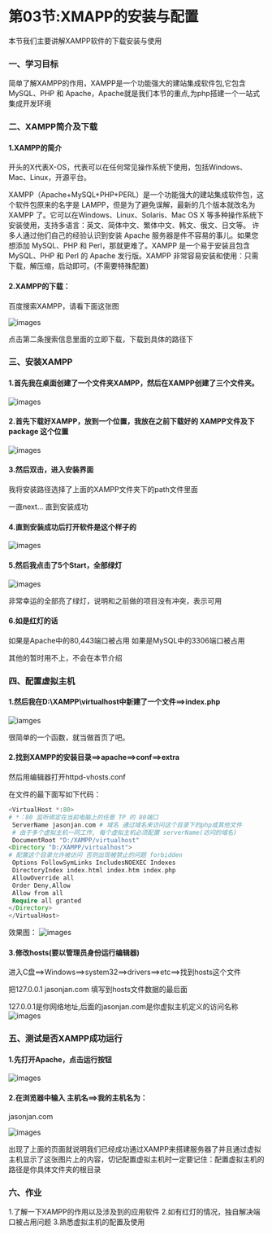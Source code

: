 # 第03节:XMAPP的安装与配置
本节我们主要讲解XAMPP软件的下载安装与使用

### 一、学习目标
简单了解XAMPP的作用，XAMPP是一个功能强大的建站集成软件包,它包含 MySQL、PHP 和 Apache，Apache就是我们本节的重点,为php搭建一个一站式集成开发环境

### 二、XAMPP简介及下载
#### 1.XAMPP的简介
开头的X代表X-OS，代表可以在任何常见操作系统下使用，包括Windows、Mac、Linux，开源平台。

XAMPP（Apache+MySQL+PHP+PERL）是一个功能强大的建站集成软件包，这个软件包原来的名字是 LAMPP，但是为了避免误解，最新的几个版本就改名为 XAMPP 了。它可以在Windows、Linux、Solaris、Mac OS X 等多种操作系统下安装使用，支持多语言：英文、简体中文、繁体中文、韩文、俄文、日文等。
许多人通过他们自己的经验认识到安装 Apache 服务器是件不容易的事儿。如果您想添加 MySQL、PHP 和 Perl，那就更难了。XAMPP 是一个易于安装且包含 MySQL、PHP 和 Perl 的 Apache 发行版。XAMPP 非常容易安装和使用：只需下载，解压缩，启动即可。(不需要特殊配置)
 

#### 2.XAMPP的下载：
百度搜索XAMPP，请看下面这张图

![images](../images/0102_img.png)

点击第二条搜索信息里面的立即下载，下载到具体的路径下

### 三、安装XAMPP
#### 1.首先我在桌面创建了一个文件夹XAMPP，然后在XAMPP创建了三个文件夹。
![images](../images/0102_png.png)
#### 2.首先下载好XAMPP，放到一个位置，我放在之前下载好的 XAMPP文件及下package 这个位置
![images](../images/0102_images.png)

#### 3.然后双击，进入安装界面

我将安装路径选择了上面的XAMPP文件夹下的path文件里面

一直next... 直到安装成功

#### 4.直到安装成功后打开软件是这个样子的
![images](../images/0102_image.png)

#### 5.然后我点击了5个Start，全部绿灯
![images](../images/0102_imgs.png)

非常幸运的全部亮了绿灯，说明和之前做的项目没有冲突，表示可用

#### 6.如是红灯的话
如果是Apache中的80,443端口被占用
如果是MySQL中的3306端口被占用

其他的暂时用不上，不会在本节介绍

### 四、配置虚拟主机
#### 1.然后我在D:\XAMPP\virtualhost中新建了一个文件==>index.php

![iamges](../images/0102_pngs.png)


很简单的一个函数，就当做首页了吧。

#### 2.找到XAMPP的安装目录==>apache==>conf==>extra

然后用编辑器打开httpd-vhosts.conf

在文件的最下面写如下代码：　

``` php
<VirtualHost *:80>
# *：80 监听绑定在当前电脑上的任意 TP 的 80端口
 ServerName jasonjan.com # 域名 通过域名来访问这个目录下的php或其他文件
 # 由于多个虚拟主机一同工作, 每个虚拟主机必须配置 serverName(访问的域名)
 DocumentRoot "D:/XAMPP/virtualhost"
<Directory "D:/XAMPP/virtualhost"> 
# 配置这个目录允许被访问 否则出现被禁止的问题 forbidden
 Options FollowSymLinks IncludesNOEXEC Indexes
 DirectoryIndex index.html index.htm index.php
 AllowOverride all 
 Order Deny,Allow 
 Allow from all 
 Require all granted
</Directory>
</VirtualHost>
```

效果图：
![images](../images/0102_api.png)
#### 3.修改hosts(要以管理员身份运行编辑器)
进入C盘==>Windows==>system32==>drivers==>etc==>找到hosts这个文件

把127.0.0.1 jasonjan.com 填写到hosts文件数据的最后面

127.0.0.1是你网络地址,后面的jasonjan.com是你虚拟主机定义的访问名称
![images](../images/0102_jasonjan.png)

### 五、测试是否XAMPP成功运行
#### 1.先打开Apache，点击运行按钮
![images](../images/0102_Apache.png)

#### 2.在浏览器中输入 主机名==>我的主机名为：
jasonjan.com

![images](../images/0102_logo.png)

出现了上面的页面就说明我们已经成功通过XAMPP来搭建服务器了并且通过虚拟主机显示了这张图片上的内容，切记配置虚拟主机时一定要记住：配置虚拟主机的路径是你具体文件夹的根目录

### 六、作业
1.了解一下XAMPP的作用以及涉及到的应用软件
2.如有红灯的情况，独自解决端口被占用问题
3.熟悉虚拟主机的配置及使用